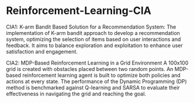 # Reinforcement-Learning-CIA
CIA1: K-arm Bandit Based Solution for a Recommendation System:
The implementation of K-arm bandit approach to develop a recommendation system, optimizing the selection of items based on user interactions and feedback. It aims to balance exploration and exploitation to enhance user satisfaction and engagement.

CIA2: MDP-Based Reinforcement Learning in a Grid Environment
A 100x100 grid is created with obstacles placed between two random points. An MDP-based reinforcement learning agent is built to optimize both policies and actions at every state. The performance of the Dynamic Programming (DP) method is benchmarked against Q-learning and SARSA to evaluate their effectiveness in navigating the grid and reaching the goal.
